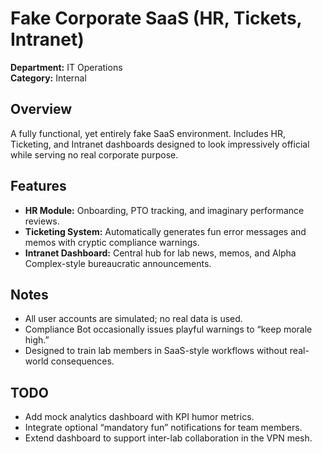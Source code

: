 # Fake Corporate SaaS (HR, Tickets, Intranet)

**Department:** IT Operations  
**Category:** Internal  

## Overview
A fully functional, yet entirely fake SaaS environment. Includes HR, Ticketing, and Intranet dashboards designed to look impressively official while serving no real corporate purpose.

## Features
- **HR Module:** Onboarding, PTO tracking, and imaginary performance reviews.  
- **Ticketing System:** Automatically generates fun error messages and memos with cryptic compliance warnings.  
- **Intranet Dashboard:** Central hub for lab news, memos, and Alpha Complex-style bureaucratic announcements.

## Notes
- All user accounts are simulated; no real data is used.  
- Compliance Bot occasionally issues playful warnings to “keep morale high.”  
- Designed to train lab members in SaaS-style workflows without real-world consequences.

## TODO
- Add mock analytics dashboard with KPI humor metrics.  
- Integrate optional “mandatory fun” notifications for team members.  
- Extend dashboard to support inter-lab collaboration in the VPN mesh.
